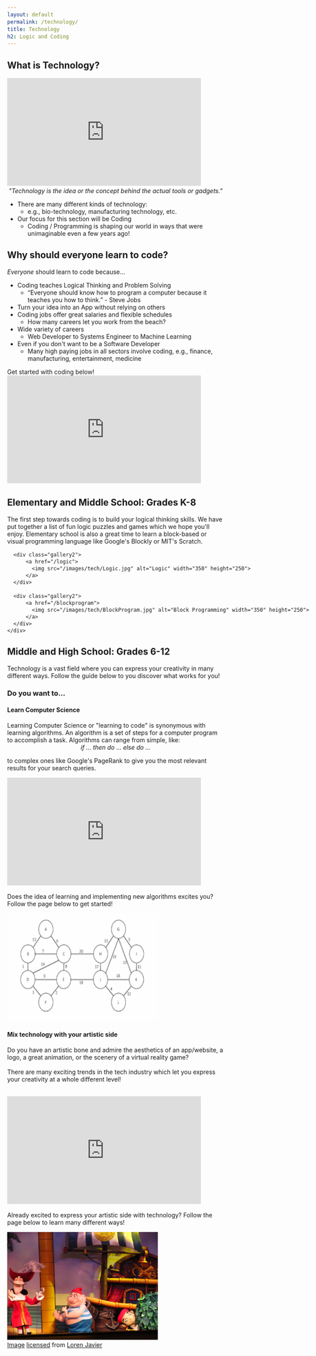 ```yaml
---
layout: default
permalink: /technology/
title: Technology
h2: Logic and Coding
---
```


<section50> 
<h2>What is Technology?</h2>
  <div class="section50left">
    <iframe src="https://www.youtube.com/embed/k_RtS3sag1Y?start=0&end=150" scrolling="no" allowfullscreen="" width="450" height="250" frameborder="0"><br/></iframe>
  </div>

  <div class="section50right">
  <div style="text-align:center; font-style:italic;"> "Technology is the <i>idea</i> or the <i>concept</i> behind the actual tools or gadgets." </div>

  <ul class="aboutl1"> 
  <li>There are many different kinds of technology:
  <ul class="aboutl2"><li>e.g., bio-technology, manufacturing technology, etc.</li></ul>
  </li>
  <li>Our focus for this section will be Coding
  <ul class="aboutl2"><li>Coding / Programming is shaping our world in ways that were unimaginable even a few years ago!</li></ul>
  </li>
  </ul>
  </div>
</section50>

<section50>
<h2>Why should everyone learn to code?</h2>

  <div class="section50left">
  <i>Everyone</i> should learn to code because... 

  <ul class="yes">

  <li> Coding teaches Logical Thinking and Problem Solving
    <ul class="aboutl2"> <li> “Everyone should know how to program a computer because it teaches you how to think.” - Steve Jobs</li> </ul>
  </li>

  <li>Turn your idea into an App without relying on others</li>

  <li>Coding jobs offer great salaries and flexible schedules
    <ul class="aboutl2"> <li> How many careers let you work from the beach? </li> </ul>
  </li>

  <li>Wide variety of careers
    <ul class="aboutl2"> <li>Web Developer to Systems Engineer to Machine Learning</li></ul>
  </li>

  <li> Even if you don't want to be a Software Developer
    <ul class="aboutl2"> 
      <li> Many high paying jobs in all sectors involve coding, e.g., finance, manufacturing, entertainment, medicine</li> 
    </ul>
  </li>
  </ul>
  Get started with coding below!
  </div> 

  <div class="section50right">
    <iframe src="https://www.youtube.com/embed/cKhVupvyhKk" scrolling="no" allowfullscreen="" width="450" height="250" frameborder="0"><br/></iframe>
  </div>

</section50>

<section50short>

<h2>Elementary and Middle School: Grades K-8</h2>
<p> The first step towards coding is to build your logical thinking skills. We have put together a list of fun logic puzzles and games which we hope you'll enjoy. Elementary school is also a great time to learn a block-based or visual programming language like Google's Blockly or MIT's Scratch.
</p>

  <div class="navbar2">
    <div class="center" style="width:900px">
      
      <div class="gallery2">
          <a href="/logic">
            <img src="/images/tech/Logic.jpg" alt="Logic" width="350" height="250">
          </a>
      </div>
      
      <div class="gallery2">
          <a href="/blockprogram">
            <img src="/images/tech/BlockProgram.jpg" alt="Block Programming" width="350" height="250">
          </a>
      </div>
    </div>
  </div>

</section50short>

<section50>
<h2>Middle and High School: Grades 6-12</h2>
<p>Technology is a vast field where you can express your creativity in many different ways. Follow the guide below to you discover what works for you!</p>

<h3>Do you want to...</h3>
<div class="section50left">
<h4>Learn Computer Science</h4> 
<p style="margin:0;">Learning Computer Science or "learning to code" is synonymous with learning algorithms. An algorithm is a set of steps for a computer program to accomplish a task.  Algorithms can range from simple, like: </p>
<p style="font-style:italic;text-align:center;margin:0;">if ... then do ... else do ...</p>
<p> to complex ones like Google's PageRank to give you the most relevant results for your search queries.</p>

<iframe src="https://www.youtube.com/embed/CvSOaYi89B4" scrolling="no" allowfullscreen="" width="450" height="250" frameborder="0"><br/></iframe>

<p>Does the idea of learning and implementing new algorithms excites you? Follow the page below to get started!</p>
<a href="/computerscience">
  <img src="/images/tech/CS.png" alt="Coding" width="350" height="250">
</a>

</div>

<div class="section50right">
<h4>Mix technology with your artistic side</h4> 
<p>Do you have an artistic bone and admire the aesthetics of an app/website, a logo, a great animation, or the scenery of a virtual reality game? <br> <br> There are many exciting trends in the tech industry which let you express your creativity at a whole different level! </p> <br>

<iframe src="https://www.youtube.com/embed/CwDAv_ihml0" scrolling="no" allowfullscreen="" width="450" height="250" frameborder="0"><br/></iframe>

<p>Already excited to express your artistic side with technology? Follow the page below to learn many different ways!</p>

<a href="/techart">
  <img src="/images/tech/Artistic.jpg" alt="Tech with Art" width="350" height="250">
<div class="license">
   <a href="https://www.flickr.com/photos/lorenjavier/5652041279" target="_blank">Image</a>
      <a href="https://creativecommons.org/licenses/by-nd/2.0/" target="_blank">licensed</a> from <a href="https://www.flickr.com/photos/lorenjavier/" target="_blank">Loren Javier</a>
  </div>

</a>

</div>
</section50>
<br>